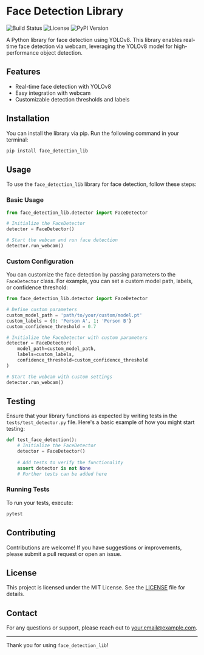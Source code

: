 
# Face Detection Library

![Build Status](https://img.shields.io/github/workflow/status/Sehastrajit/face-access-detection/Publish%20Python%20Package)
![License](https://img.shields.io/github/license/yourusername/your-repo)
![PyPI Version](https://img.shields.io/pypi/v/face_detection_lib)

A Python library for face detection using YOLOv8. This library enables real-time face detection via webcam, leveraging the YOLOv8 model for high-performance object detection.

## Features

- Real-time face detection with YOLOv8
- Easy integration with webcam
- Customizable detection thresholds and labels

## Installation

You can install the library via pip. Run the following command in your terminal:

```bash
pip install face_detection_lib
```

## Usage

To use the `face_detection_lib` library for face detection, follow these steps:

### Basic Usage

```python
from face_detection_lib.detector import FaceDetector

# Initialize the FaceDetector
detector = FaceDetector()

# Start the webcam and run face detection
detector.run_webcam()
```

### Custom Configuration

You can customize the face detection by passing parameters to the `FaceDetector` class. For example, you can set a custom model path, labels, or confidence threshold:

```python
from face_detection_lib.detector import FaceDetector

# Define custom parameters
custom_model_path = 'path/to/your/custom/model.pt'
custom_labels = {0: 'Person A', 1: 'Person B'}
custom_confidence_threshold = 0.7

# Initialize the FaceDetector with custom parameters
detector = FaceDetector(
    model_path=custom_model_path,
    labels=custom_labels,
    confidence_threshold=custom_confidence_threshold
)

# Start the webcam with custom settings
detector.run_webcam()
```

## Testing

Ensure that your library functions as expected by writing tests in the `tests/test_detector.py` file. Here's a basic example of how you might start testing:

```python
def test_face_detection():
    # Initialize the FaceDetector
    detector = FaceDetector()
    
    # Add tests to verify the functionality
    assert detector is not None
    # Further tests can be added here
```

### Running Tests

To run your tests, execute:

```bash
pytest
```

## Contributing

Contributions are welcome! If you have suggestions or improvements, please submit a pull request or open an issue.

## License

This project is licensed under the MIT License. See the [LICENSE](LICENSE) file for details.

## Contact

For any questions or support, please reach out to [your.email@example.com](mailto:your.email@example.com).

---

Thank you for using `face_detection_lib`!
```
